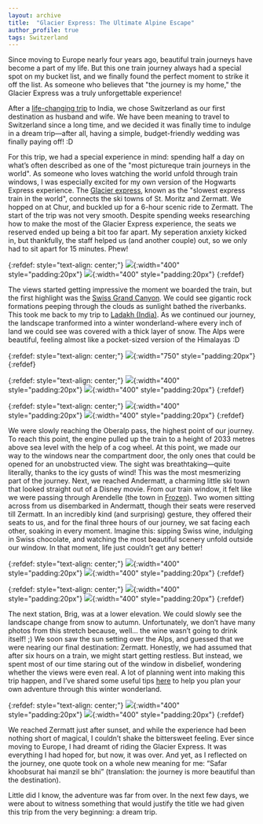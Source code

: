 ```yaml
---
layout: archive
title:  "Glacier Express: The Ultimate Alpine Escape"
author_profile: true
tags: Switzerland
---
```


Since moving to Europe nearly four years ago, beautiful train journeys have become a part of my life. But this one train journey always had a special spot on my bucket list, and we finally found the perfect moment to strike it off the list. As someone who believes that "the journey is my home," the Glacier Express was a truly unforgettable experience!

After a [life-changing trip](https://mugdhak30.github.io/court-wedding-Maharashtra-India/) to India, we chose Switzerland as our first destination as husband and wife. We have been meaning to travel to Switzerland since a long time, and we decided it was finally time to indulge in a dream trip—after all, having a simple, budget-friendly wedding was finally paying off! :D

For this trip, we had a special experience in mind: spending half a day on what’s often described as one of the  "most pictureque train journeys in the world".  As someone who loves watching the world unfold through train windows, I was especially excited for my own version of the Hogwarts Express experience. The [Glacier express](https://www.glacierexpress.ch/en), known as the "slowest express train in the world", connects the ski towns of St. Moritz and Zermatt. We hopped on at Chur, and buckled up for a 6-hour scenic ride to Zermatt. The start of the trip was not very smooth. Despite spending weeks researching how to make the most of the Glacier Express experience, the seats we reserved ended up being a bit too far apart. My seperation anxiety kicked in, but thankfully, the staff helped us (and another couple) out, so we only had to sit apart for 15 minutes. Phew! 

{:refdef: style="text-align: center;"}
![](/images/Glacier1.jpg){:width="400" style="padding:20px"}
![](/images/Glacier2.jpg){:width="400" style="padding:20px"}
{:refdef}

The views started getting impressive the moment we boarded the train, but the first highlight was the [Swiss Grand Canyon](https://www.myswitzerland.com/en/experiences/ruinaulta-switzerlands-grand-canyon/). We could see gigantic rock formations peeping through the clouds as sunlight bathed the riverbanks. This took me back to my trip to [Ladakh (India)](https://mugdhak30.github.io/Ladakh-Little-Tibet/). As we continued our journey, the landscape tranformed into a winter wonderland-where every inch of land we could see was covered with a thick layer of snow. The Alps were beautiful, feeling almost like a pocket-sized version of the Himalayas :D 

{:refdef: style="text-align: center;"}
![](/images/Glacier3.jpg){:width="750" style="padding:20px"}
{:refdef}

{:refdef: style="text-align: center;"}
![](/images/Glacier4.jpg){:width="400" style="padding:20px"}
![](/images/Glacier5.jpg){:width="400" style="padding:20px"}
{:refdef}


{:refdef: style="text-align: center;"}
![](/images/Glacier6.jpg){:width="400" style="padding:20px"}
![](/images/Glacier7.jpg){:width="400" style="padding:20px"}
{:refdef}

We were slowly reaching the Oberalp pass, the highest point of our journey. To reach this point, the engine pulled up the train to a height of 2033 metres above sea level with the help of a cog wheel. At this point, we made our way to the windows near the compartment door, the only ones that could be opened for an unobstructed view. The sight was breathtaking—quite literally, thanks to the icy gusts of wind! This was the most mesmerizing part of the journey. Next, we reached Andermatt, a charming little ski town that looked straight out of a Disney movie. From our train window, it felt like we were passing through Arendelle (the town in [Frozen](https://en.wikipedia.org/wiki/Frozen_(2013_film))). Two women sitting across from us disembarked in Andermatt, though their seats were reserved till Zermatt. In an incredibly kind (and surprising) gesture, they offered their seats to us, and for the final three hours of our journey, we sat facing each other, soaking in every moment. Imagine this: sipping Swiss wine, indulging in Swiss chocolate, and watching the most beautiful scenery unfold outside our window. In that moment, life just couldn’t get any better! 

{:refdef: style="text-align: center;"}
![](/images/Glacier10.jpg){:width="400" style="padding:20px"}
![](/images/Glacier11.jpg){:width="400" style="padding:20px"}
{:refdef} 


{:refdef: style="text-align: center;"}
![](/images/Glacier8.jpg){:width="400" style="padding:20px"}
![](/images/Glacier9.jpg){:width="400" style="padding:20px"}
{:refdef}

The next station, Brig, was at a lower elevation. We could slowly see the landscape change from snow to autumn. Unfortunately, we don’t have many photos from this stretch because, well… the wine wasn’t going to drink itself! ;) We soon saw the sun setting over the Alps, and guessed that we were nearing our final destination: Zermatt. Honestly, we had assumed that after six hours on a train, we might start getting restless. But instead, we spent most of our time staring out of the window in disbelief, wondering whether the views were even real. A lot of planning went into making this trip happen, and I’ve shared some useful tips [here](https://mugdhak30.github.io/glacier_express_tips/) to help you plan your own adventure through this winter wonderland.

{:refdef: style="text-align: center;"}
![](/images/Glacier12.jpg){:width="400" style="padding:20px"}
![](/images/Glacier13.jpg){:width="400" style="padding:20px"}
{:refdef}

We reached Zermatt just after sunset, and while the experience had been nothing short of magical, I couldn’t shake the bittersweet feeling. Ever since moving to Europe, I had dreamt of riding the Glacier Express. It was everything I had hoped for, but now, it was over. And yet, as I reflected on the journey, one quote took on a whole new meaning for me: “Safar khoobsurat hai manzil se bhi” (translation: the journey is more beautiful than the destination).

Little did I know, the adventure was far from over. In the next few days, we were about to witness something that would justify the title we had given this trip from the very beginning: a dream trip. 
